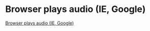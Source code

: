 # Browser plays audio (IE, Google)
[Browser plays audio (IE, Google)](https://aiwithcloud.com/2022/09/15/browser_plays_audio_ie_google/)